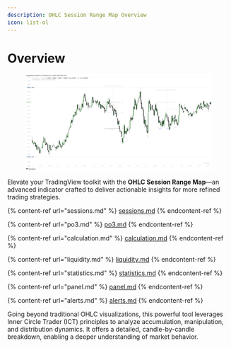```yaml
---
description: OHLC Session Range Map Overview
icon: list-ol
---
```


# Overview

<figure><img src="../../.gitbook/assets/docs-macro-rangemap-001.png" alt=""><figcaption></figcaption></figure>

Elevate your TradingView toolkit with the **OHLC Session Range Map**—an advanced indicator crafted to deliver actionable insights for more refined trading strategies.

{% content-ref url="sessions.md" %}
[sessions.md](sessions.md)
{% endcontent-ref %}

{% content-ref url="po3.md" %}
[po3.md](po3.md)
{% endcontent-ref %}

{% content-ref url="calculation.md" %}
[calculation.md](calculation.md)
{% endcontent-ref %}

{% content-ref url="liquidity.md" %}
[liquidity.md](liquidity.md)
{% endcontent-ref %}

{% content-ref url="statistics.md" %}
[statistics.md](statistics.md)
{% endcontent-ref %}

{% content-ref url="panel.md" %}
[panel.md](panel.md)
{% endcontent-ref %}

{% content-ref url="alerts.md" %}
[alerts.md](alerts.md)
{% endcontent-ref %}

Going beyond traditional OHLC visualizations, this powerful tool leverages Inner Circle Trader (ICT) principles to analyze accumulation, manipulation, and distribution dynamics. It offers a detailed, candle-by-candle breakdown, enabling a deeper understanding of market behavior.
